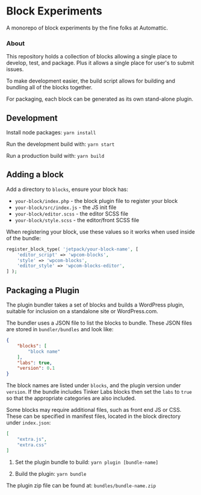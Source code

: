# Block Experiments

A monorepo of block experiments by the fine folks at Automattic.

### About

This repository holds a collection of blocks allowing a single place to develop, test, and package. Plus it allows a single place for user's to submit issues. 

To make development easier, the build script allows for building and bundling all of the blocks together.

For packaging, each block can be generated as its own stand-alone plugin.


## Development 

Install node packages: `yarn install`

Run the development build with: `yarn start`

Run a production build with: `yarn build`


## Adding a block

Add a directory to `blocks`, ensure your block has:

- `your-block/index.php` - the block plugin file to register your block
- `your-block/src/index.js` - the JS init file
- `your-block/editor.scss` - the editor SCSS file
- `your-block/style.scss` - the editor/front SCSS file

When registering your block, use these values so it works when used inside of the bundle:

```php
register_block_type( 'jetpack/your-block-name', [
	'editor_script' => 'wpcom-blocks',
	'style' => 'wpcom-blocks',
	'editor_style' => 'wpcom-blocks-editor',
] );
```

## Packaging a Plugin

The plugin bundler takes a set of blocks and builds a WordPress plugin, suitable for inclusion on a standalone site or WordPress.com.

The bundler uses a JSON file to list the blocks to bundle. These JSON files are stored in `bundler/bundles` and look like:

```json
{
	"blocks": [
		"block name"
	],
	"labs": true,
	"version": 0.1
}
```

The block names are listed under `blocks`, and the plugin version under `version`. If the bundle includes Tinker Labs blocks then set the `labs` to `true` so that the appropriate categories are also included.

Some blocks may require additional files, such as front end JS or CSS. These can be specified in manifest files, located in the block directory under `index.json`:

```json
[
	"extra.js",
	"extra.css"
]
```

1. Set the plugin bundle to build: `yarn plugin [bundle-name]`

2. Build the plugin: `yarn bundle`

The plugin zip file can be found at: `bundles/bundle-name.zip`
